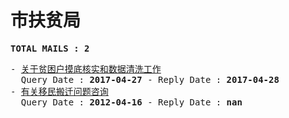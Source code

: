 # 市扶贫局
<pre><b>TOTAL MAILS : 2</b></pre>
<pre>
- <a href="../../categories/mails/4102.md">关于贫困户摸底核实和数据清洗工作</a><br/>  Query Date : <b>2017-04-27</b> - Reply Date : <b>2017-04-28</b>
- <a href="../../categories/mails/1162.md">有关移民搬迁问题咨询</a><br/>  Query Date : <b>2012-04-16</b> - Reply Date : <b>nan</b>       
</pre>